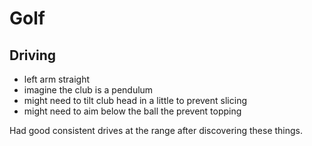 Golf
====

Driving
-------
- left arm straight
- imagine the club is a pendulum
- might need to tilt club head in a little to prevent slicing
- might need to aim below the ball the prevent topping

Had good consistent drives at the range after discovering these things.
